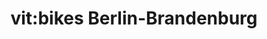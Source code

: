 ---
title: "vit:bikes Berlin-Brandenburg"
url: /teltow/vit-bikes-berlin-brandenburg/
shop: Fahrrad
---